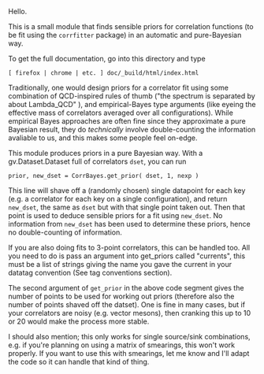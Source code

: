 
Hello.

This is a small module that finds sensible priors for correlation functions (to be fit using the ``corrfitter`` package)
in an automatic and pure-Bayesian way.

To get the full documentation, go into this directory and type

``[ firefox | chrome | etc. ] doc/_build/html/index.html``

Traditionally, one would design priors for a correlator fit using some combination of QCD-inspired rules of thumb
("the spectrum is separated by about Lambda_QCD" ), and empirical-Bayes type arguments
(like eyeing the effective mass of correlators averaged over all configurations). While empirical Bayes approaches are often
fine since they approximate a pure Bayesian result, they do *technically* involve double-counting the information avaliable to us,
and this makes some people feel on-edge.

This module produces priors in a pure Bayesian way. With a gv.Dataset.Dataset full of correlators ``dset``, you can run

``prior, new_dset = CorrBayes.get_prior( dset, 1, nexp )``

This line will shave off a (randomly chosen) single datapoint for each key (e.g. a correlator for each key on a single configuration),
and return ``new_dset``, the same as ``dset`` but with that single point taken out. Then that point is used to deduce sensible priors
for a fit using ``new_dset``. No information from ``new_dset`` has been used to determine these priors, hence no double-counting of
information.

If you are also doing fits to 3-point correlators, this can be handled too. All you need to do is pass an argument into get_priors called
"currents", this must be a list of strings giving the name you gave the current in your datatag convention (See tag conventions section).

The second argument of ``get_prior`` in the above code segment gives the number of points to be used for working out priors (therefore also the number of points shaved off the datset). One is fine in many cases, but if your correlators are noisy (e.g. vector mesons), then cranking this up to 10 or 20 would make the process more stable.

I should also mention; this only works for single source/sink combinations, e.g. if you're planning on using a matrix of smearings,
this won't work properly. If you want to use this with smearings, let me know and I'll adapt the code so it can handle that kind of thing.
